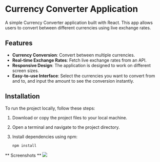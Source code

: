 # Currency Converter Application

A simple Currency Converter application built with React. This app allows users to convert between different currencies using live exchange rates.

## Features

- **Currency Conversion**: Convert between multiple currencies.
- **Real-time Exchange Rates**: Fetch live exchange rates from an API.
- **Responsive Design**: The application is designed to work on different screen sizes.
- **Easy-to-use Interface**: Select the currencies you want to convert from and to, and input the amount to see the conversion instantly.

## Installation

To run the project locally, follow these steps:

1. Download or copy the project files to your local machine.
2. Open a terminal and navigate to the project directory.
3. Install dependencies using npm:

   ```Termainal
   npm install

** Screenshots **
<img src="./public/screenshot/img1.png">